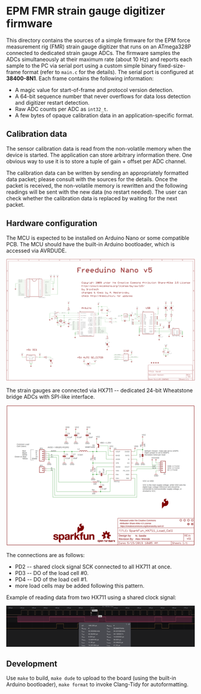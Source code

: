 # EPM FMR strain gauge digitizer firmware

This directory contains the sources of a simple firmware for the EPM force measurement rig (FMR) strain gauge digitizer
that runs on an ATmega328P connected to dedicated strain gauge ADCs.
The firmware samples the ADCs simultaneously at their maximum rate (about 10 Hz)
and reports each sample to the PC via serial port using a custom simple binary fixed-size-frame format
(refer to `main.c` for the details).
The serial port is configured at **38400-8N1**.
Each frame contains the following information:

- A magic value for start-of-frame and protocol version detection.
- A 64-bit sequence number that never overflows for data loss detection and digitizer restart detection.
- Raw ADC counts per ADC as `int32_t`.
- A few bytes of opaque calibration data in an application-specific format.

## Calibration data

The sensor calibration data is read from the non-volatile memory when the device is started.
The application can store arbitrary information there.
One obvious way to use it is to store a tuple of gain + offset per ADC channel.

The calibration data can be written by sending an appropriately formatted data packet;
please consult with the sources for the details.
Once the packet is received,
the non-volatile memory is rewritten and the following readings will be sent with the new data
(no restart needed).
The user can check whether the calibration data is replaced by waiting for the next packet.

## Hardware configuration

The MCU is expected to be installed on Arduino Nano or some compatible PCB.
The MCU should have the built-in Arduino bootloader, which is accessed via AVRDUDE.

![Arduino Nano schematics](docs/freeduino_nano_5_schematics.png)

The strain gauges are connected via HX711 -- dedicated 24-bit Wheatstone bridge ADCs with SPI-like interface.

![Arduino Nano schematics](docs/SparkFun_HX711_Breakout.png)

The connections are as follows:

- PD2 -- shared clock signal SCK connected to all HX711 at once.
- PD3 -- DO of the load cell #0.
- PD4 -- DO of the load cell #1.
- more load cells may be added following this pattern.

Example of reading data from two HX711 using a shared clock signal:

![Arduino Nano schematics](docs/hx711_spi.png)

## Development

Use `make` to build, `make dude` to upload to the board (using the built-in Arduino bootloader),
`make format` to invoke Clang-Tidy for autoformatting.
